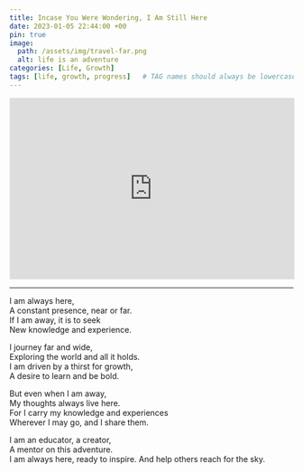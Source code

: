 ```yaml
---
title: Incase You Were Wondering, I Am Still Here
date: 2023-01-05 22:44:00 +00
pin: true
image:
  path: /assets/img/travel-far.png
  alt: life is an adventure
categories: [Life, Growth]
tags: [life, growth, progress]   # TAG names should always be lowercase
---
```


<iframe src="https://patrickkyei.substack.com/embed" width="100%" height="320" style="border:1px solid #EEE; background:white;" frameborder="0" scrolling="no"></iframe>

<hr>

I am always here,  
A constant presence, near or far.  
If I am away, it is to seek  
New knowledge and experience. 

I journey far and wide,  
Exploring the world and all it holds.  
I am driven by a thirst for growth,  
A desire to learn and be bold. 

But even when I am away,  
My thoughts always live here.  
For I carry my knowledge and experiences  
Wherever I may go, and I share them. 

I am an educator, a creator,  
A mentor on this adventure.  
I am always here, ready to inspire.
And help others reach for the sky.
